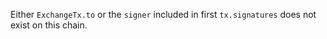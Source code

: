 Either `ExchangeTx.to` or the `signer` included in first `tx.signatures` does not exist on this chain.
